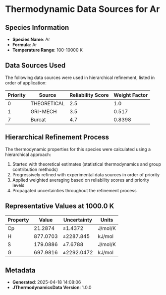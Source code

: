 # Thermodynamic Data Sources for Ar

## Species Information
- **Species Name**: Ar
- **Formula**: Ar
- **Temperature Range**: 100-10000 K

## Data Sources Used
The following data sources were used in hierarchical refinement, listed in order of application:

| Priority | Source | Reliability Score | Weight Factor |
|----------|--------|-------------------|---------------|
| 0 | THEORETICAL | 2.5 | 1.0 |
| 1 | GRI-MECH | 3.5 | 0.517 |
| 7 | Burcat | 4.7 | 0.8398 |

## Hierarchical Refinement Process
The thermodynamic properties for this species were calculated using a hierarchical approach:

1. Started with theoretical estimates (statistical thermodynamics and group contribution methods)
2. Progressively refined with experimental data sources in order of priority
3. Applied weighted averaging based on reliability scores and priority levels
4. Propagated uncertainties throughout the refinement process

## Representative Values at 1000.0 K
| Property | Value | Uncertainty | Units |
|----------|-------|-------------|-------|
| Cp | 21.2874 | ±1.4372 | J/mol/K |
| H | 877.0703 | ±2287.845 | kJ/mol |
| S | 179.0886 | ±7.6788 | J/mol/K |
| G | 697.9816 | ±2292.0472 | kJ/mol |

## Metadata
- **Generated**: 2025-04-18 14:08:06
- **JThermodynamicsData Version**: 1.0.0
